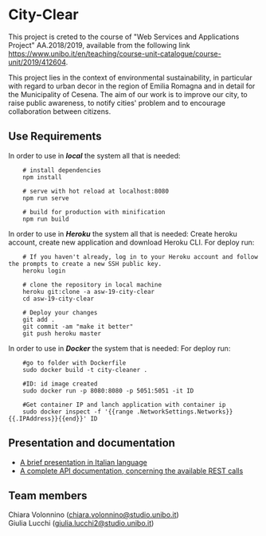 # City-Clear
This project is creted to the course of "Web Services and Applications Project" AA.2018/2019, available from the following link https://www.unibo.it/en/teaching/course-unit-catalogue/course-unit/2019/412604.

This project lies in the context of environmental sustainability, in particular with regard to urban decor in the region
of Emilia Romagna and in detail for the Municipality of Cesena. The aim of our work is to improve our city, to 
raise public awareness, to notify cities' problem and  to encourage collaboration between citizens.

## Use Requirements

In order to use in ***local*** the system all that is needed: 


```
	# install dependencies
	npm install

	# serve with hot reload at localhost:8080
	npm run serve

	# build for production with minification
	npm run build
```

In order to use in ***Heroku*** the system all that is needed: 
Create heroku account, create new application and download Heroku CLI. For deploy run:

```
	# If you haven't already, log in to your Heroku account and follow the prompts to create a new SSH public key.
	heroku login

	# clone the repository in local machine
	heroku git:clone -a asw-19-city-clear
	cd asw-19-city-clear

	# Deploy your changes
	git add .
	git commit -am "make it better"
	git push heroku master
```

In order to use in ***Docker*** the system that is needed:
For deploy run:

```
	#go to folder with Dockerfile
	sudo docker build -t city-cleaner .
	
	#ID: id image created
	sudo docker run -p 8080:8080 -p 5051:5051 -it ID
	
	#Get container IP and lanch application with container ip
	sudo docker inspect -f '{{range .NetworkSettings.Networks}}{{.IPAddress}}{{end}}' ID
```

## Presentation and documentation

- [A brief presentation in Italian language](presentation.pdf)  
- [A complete API documentation, concerning the available REST calls](report.pdf)  

## Team members
Chiara Volonnino (chiara.volonnino@studio.unibo.it)  
Giulia Lucchi (giulia.lucchi2@studio.unibo.it)   

